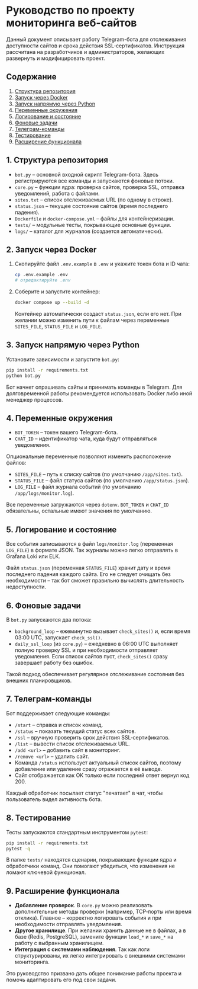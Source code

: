# Руководство по проекту мониторинга веб-сайтов

Данный документ описывает работу Telegram-бота для отслеживания доступности сайтов и срока действия SSL‑сертификатов. Инструкция рассчитана на разработчиков и администраторов, желающих развернуть и модифицировать проект.

## Содержание

1. [Структура репозитория](#structure)
2. [Запуск через Docker](#docker)
3. [Запуск напрямую через Python](#python-run)
4. [Переменные окружения](#env)
5. [Логирование и состояние](#logging)
6. [Фоновые задачи](#background)
7. [Телеграм-команды](#commands)
8. [Тестирование](#tests)
9. [Расширение функционала](#extend)

<a name="structure"></a>
## 1. Структура репозитория

- `bot.py` – основной входной скрипт Telegram-бота. Здесь регистрируются все команды и запускаются фоновые потоки.
- `core.py` – функции ядра: проверка сайтов, проверка SSL, отправка уведомлений, работа с файлами.
- `sites.txt` – список отслеживаемых URL (по одному в строке).
- `status.json` – текущее состояние сайтов (время последнего падения).
- `Dockerfile` и `docker-compose.yml` – файлы для контейнеризации.
- `tests/` – модульные тесты, покрывающие основные функции.
- `logs/` – каталог для журналов (создается автоматически).

<a name="docker"></a>
## 2. Запуск через Docker

1. Скопируйте файл `.env.example` в `.env` и укажите токен бота и ID чата:
   ```bash
   cp .env.example .env
   # отредактируйте .env
   ```
2. Соберите и запустите контейнер:
   ```bash
   docker compose up --build -d
   ```
   Контейнер автоматически создаст `status.json`, если его нет. При желании можно
   изменить пути к файлам через переменные `SITES_FILE`, `STATUS_FILE` и `LOG_FILE`.

<a name="python-run"></a>
## 3. Запуск напрямую через Python

Установите зависимости и запустите `bot.py`:
```bash
pip install -r requirements.txt
python bot.py
```
Бот начнет опрашивать сайты и принимать команды в Telegram. Для долговременной работы рекомендуется использовать Docker либо иной менеджер процессов.

<a name="env"></a>
## 4. Переменные окружения

- `BOT_TOKEN` – токен вашего Telegram-бота.
- `CHAT_ID` – идентификатор чата, куда будут отправляться уведомления.

Опциональные переменные позволяют изменить расположение файлов:
- `SITES_FILE` – путь к списку сайтов (по умолчанию `/app/sites.txt`).
- `STATUS_FILE` – файл статуса сайтов (по умолчанию `/app/status.json`).
- `LOG_FILE` – файл журнала событий (по умолчанию `/app/logs/monitor.log`).

Все переменные загружаются через `dotenv`. `BOT_TOKEN` и `CHAT_ID` обязательны,
остальные имеют значения по умолчанию.

<a name="logging"></a>
## 5. Логирование и состояние

Все события записываются в файл `logs/monitor.log` (переменная `LOG_FILE`) в формате JSON. Так журналы можно легко отправлять в Grafana Loki или ELK.

Файл `status.json` (переменная `STATUS_FILE`) хранит дату и время последнего падения каждого сайта. Его не следует очищать без необходимости – так бот сможет правильно вычислять длительность недоступности.

<a name="background"></a>
## 6. Фоновые задачи

В `bot.py` запускаются два потока:

- `background_loop` – ежеминутно вызывает `check_sites()` и, если время 03:00 UTC, запускает `check_ssl()`.
- `daily_ssl_loop` (из `core.py`) – ежедневно в 06:00 UTC выполняет полную проверку SSL и при необходимости отправляет уведомления.
Если список сайтов пуст, `check_sites()` сразу завершает работу без ошибок.

Такой подход обеспечивает регулярное отслеживание состояния без внешних планировщиков.

<a name="commands"></a>
## 7. Телеграм-команды

Бот поддерживает следующие команды:


- `/start` – справка и список команд.
- `/status` – показать текущий статус всех сайтов.
- `/ssl` – вручную проверить срок действия SSL‑сертификатов.
- `/list` – вывести список отслеживаемых URL.
- `/add <url>` – добавить сайт в мониторинг.
- `/remove <url>` – удалить сайт.
- Команда `/status` использует актуальный список сайтов, поэтому добавление или удаление сразу отражается в её выводе.
- Сайт отображается как OK только если последний ответ вернул код 200.


Каждый обработчик посылает статус "печатает" в чат, чтобы пользователь видел активность бота.

<a name="tests"></a>
## 8. Тестирование

Тесты запускаются стандартным инструментом `pytest`:
```bash
pip install -r requirements.txt
pytest -q
```
В папке `tests/` находятся сценарии, покрывающие функции ядра и обработчики команд. Они помогают убедиться, что изменения не ломают ключевой функционал.

<a name="extend"></a>
## 9. Расширение функционала

- **Добавление проверок**. В `core.py` можно реализовать дополнительные методы проверки (например, TCP‑порты или время отклика). Главное – корректно логировать события и при необходимости отправлять уведомления.
- **Другое хранилище**. При желании хранить данные не в файлах, а в базе (Redis, PostgreSQL), замените функции `load_*` и `save_*` на работу с выбранным хранилищем.
- **Интеграция с системами наблюдения**. Так как логи структурированы, их легко интегрировать с внешними системами мониторинга.

Это руководство призвано дать общее понимание работы проекта и помочь адаптировать его под свои задачи.
